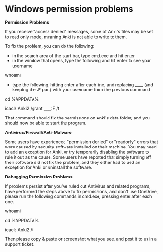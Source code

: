 # Windows permission problems

**Permission Problems**

If you receive "access denied" messages, some of Anki's files may be set to read only mode, meaning Anki is not able to write to them.

To fix the problem, you can do the following:

- in the search area of the start bar, type cmd.exe and hit enter
- in the window that opens, type the following and hit enter to see your username:

whoami

- type the following, hitting enter after each line, and replacing ____ (and keeping the :F part) with your username from the previous command

cd %APPDATA%

icacls Anki2 /grant ____:F /t

That command should fix the permissions on Anki's data folder, and you should now be able to start the program.

**Antivirus/Firewall/Anti-Malware**

Some users have experienced "permission denied" or "readonly" errors that were caused by security software installed on their machine. You may need to add an exception for Anki, or try temporarily disabling the software to rule it out as the cause. Some users have reported that simply turning off their software did not fix the problem, and they either had to add an exception for Anki or uninstall the software.

**Debugging Permission Problems**

If problems persist after you've ruled out Antivirus and related programs, have performed the steps above to fix permissions, and don't use OneDrive, please run the following commands in cmd.exe, pressing enter after each one.

whoami

cd %APPDATA%

icacls Anki2 /t

Then please copy & paste or screenshot what you see, and post it to us in a support ticket.
